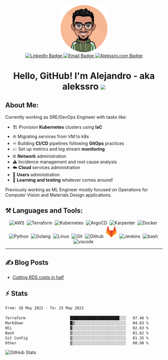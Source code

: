 <div id="header" align="center">
  <img src="assets/avatar.png" width="150"/>
</div>


<div id="badges" align="center">
  <a href="https://www.linkedin.com/in/alekssro/">
    <img src="https://img.shields.io/badge/LinkedIn-blue?style=for-the-badge&logo=linkedin&logoColor=white" alt="LinkedIn Badge"/>
  </a>
  <a href="mailto:alekss.ro@gmail.com">
    <img src="https://img.shields.io/badge/Mail-grey?style=for-the-badge&logo=mail.ru&logoColor=white" alt="Email Badge"/>
  </a>
  <a href="https://alekssro.com">
    <img src="https://img.shields.io/badge/web-darkgreen?style=for-the-badge&logo=linktree&logoColor=white" alt="Alekssro.com Badge"/>
  </a>
</div>

<h1 style="text-align:center" align="center">
  Hello, GitHub! I'm Alejandro - aka alekssro
  <img src="https://media.giphy.com/media/hvRJCLFzcasrR4ia7z/giphy.gif" width="30px"/>
</h1>

## About Me:

Currently working as SRE/DevOps Engineer with tasks like:

- 🏗️ Provision **Kubernetes** clusters using **IaC**
- ⛵ Migrating services from VM to k8s
- ♾️ Building **CI/CD** pipelines following **GitOps** practices
- 📈 Set up metrics and log stream **monitoring**
- 🌐 **Network** administration
- ⚠️ Incidence management and root cause analysis
- ☁️ **Cloud** services administration
- 👤 **Users** administration
- 🔬 **Learning and testing** whatever comes around!

Previously working as ML Engineer mostly focused on Operations for Computer Vision and Materials Design applications.

## ⚒ Languages and Tools:

<div align="center">
  <img src="https://cdn.jsdelivr.net/gh/devicons/devicon/icons/amazonwebservices/amazonwebservices-original.svg" title="AWS" alt="AWS" width="40" height="40"/>&nbsp;
  <img src="https://www.vectorlogo.zone/logos/terraformio/terraformio-icon.svg" title="Terraform" alt="Terraform" width="40" height="40"/>&nbsp;
  <img src="https://cdn.jsdelivr.net/gh/devicons/devicon/icons/kubernetes/kubernetes-plain.svg" title="Kubernetes" alt="Kubernetes" width="40" height="40"/>&nbsp;
  <img src="https://cncf-branding.netlify.app/img/projects/argo/icon/color/argo-icon-color.png" title="ArgoCD" alt="ArgoCD" width="40" height="40"/>&nbsp;
  <img src="https://raw.githubusercontent.com/aws/karpenter/7dfcd6e49c979f5c3518e351dcfbc1ddfa49f735/website/static/favicon.svg" title="Karpenter" alt="Karpenter" width="40" height="40"/>&nbsp;
  <img src="https://cdn.jsdelivr.net/gh/devicons/devicon/icons/docker/docker-plain.svg" title="Docker" alt="Docker" width="40" height="40"/>&nbsp;
  <!-- <img src="https://cdn.jsdelivr.net/gh/devicons/devicon/icons/nginx/nginx-original.svg" title="nginx" alt="nginx" width="40" height="40"/>&nbsp; -->
  <img src="https://cdn.jsdelivr.net/gh/devicons/devicon/icons/python/python-original.svg" title="Python" alt="Python" width="40" height="40"/>&nbsp;
  <img src="https://cdn.jsdelivr.net/gh/devicons/devicon/icons/go/go-original-wordmark.svg" title="Go" alt="Golang" width="40" height="40"/>&nbsp;
  <img src="https://cdn.jsdelivr.net/gh/devicons/devicon/icons/debian/debian-original.svg" title="Linux" alt="Linux" width="40" height="40"/>&nbsp;
  <img src="https://cdn.jsdelivr.net/gh/devicons/devicon/icons/git/git-original.svg" title="Git" alt="Git" width="35" height="40"/>&nbsp;
  <img src="https://cdn.jsdelivr.net/gh/devicons/devicon/icons/github/github-original.svg" title="Github" alt="Github" width="40" height="40"/>&nbsp;
  <img src="https://raw.githubusercontent.com/devicons/devicon/2ae2a900d2f041da66e950e4d48052658d850630/icons/gitlab/gitlab-original.svg" title="Gitlab" alt="Gitlab" width="35" height="40"/>&nbsp;
  <img src="https://cdn.jsdelivr.net/gh/devicons/devicon/icons/jenkins/jenkins-original.svg" title="Jenkins" alt="Jenkins" width="40" height="40"/>&nbsp;
  <img src="https://cdn.jsdelivr.net/gh/devicons/devicon/icons/bash/bash-original.svg" title="bash" alt="bash" width="40" height="40"/>&nbsp;
  <img src="https://cdn.jsdelivr.net/gh/devicons/devicon/icons/vscode/vscode-original.svg" title="vscode" alt="vscode" width="30" height="40"/>&nbsp;
  <!-- <img src="https://cdn.jsdelivr.net/gh/devicons/devicon/icons/tensorflow/tensorflow-original.svg" title="TensorFlow" alt="TensorFlow" width="30" height="40"/>&nbsp; -->
  
</div>

---

## :writing_hand: Blog Posts

<!-- BLOG-POST-LIST:START -->
- [Cutting RDS costs in half](https://dev.to/alekssro/cutting-rds-costs-in-half-4bk8)
<!-- BLOG-POST-LIST:END -->


## :zap: Stats

<!--START_SECTION:waka-->

```text
From: 18 May 2022 - To: 25 May 2022

Terraform                    ██████████████████████░░░   87.46 %
Markdown                     █▒░░░░░░░░░░░░░░░░░░░░░░░   04.83 %
HCL                          ▓░░░░░░░░░░░░░░░░░░░░░░░░   02.63 %
Bash                         ▒░░░░░░░░░░░░░░░░░░░░░░░░   01.62 %
Git Config                   ▒░░░░░░░░░░░░░░░░░░░░░░░░   01.35 %
Other                        ▒░░░░░░░░░░░░░░░░░░░░░░░░   00.98 %
```

<!--END_SECTION:waka-->

<img alt="GitHub Stats" src="https://github-readme-stats.vercel.app/api?username=alekssro&show_icons=true&hide_title=true&hide_border=true&hide=stars&theme=dracula"/>
